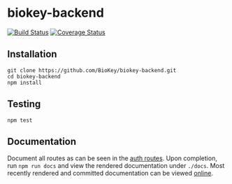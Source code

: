 # biokey-backend
[![Build Status](https://travis-ci.org/BioKey/biokey-backend.svg?branch=master)](https://travis-ci.org/BioKey/biokey-backend)
[![Coverage Status](https://coveralls.io/repos/github/BioKey/biokey-backend/badge.svg)](https://coveralls.io/github/BioKey/biokey-backend)

## Installation
```shell
git clone https://github.com/BioKey/biokey-backend.git
cd biokey-backend
npm install
```

## Testing
`npm test`

## Documentation
Document all routes as can be seen in the [auth routes](https://github.com/BioKey/biokey-backend/blob/master/routes/auth.js). Upon completion, run `npm run docs` and view the rendered documentation under `./docs`. Most recently rendered and committed documentation can be viewed [online](https://biokey.github.io/biokey-backend/).
